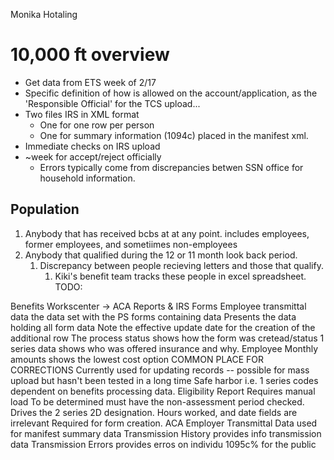 Monika Hotaling 

# 10,000 ft overview
- Get data from ETS week of 2/17
- Specific definition of how is allowed on the account/application, as the 'Responsible Official' for the TCS upload... 
- Two files IRS in XML format
	- One for one row per person
	- One for summary information (1094c) placed in the manifest xml. 
- Immediate checks on IRS upload
- ~week for accept/reject officially
	- Errors typically come from discrepancies betwen SSN office for household information. 
## Population
1. Anybody that has received bcbs at at any point. includes employees, former employees, and sometiimes non-employees
2. Anybody that qualified during the 12 or 11 month look back period. 
	1. Discrepancy between people recieving letters and those that qualify. 
		1. Kiki's benefit team tracks these people in excel spreadsheet. TODO:

Benefits Workscenter -> ACA Reports & IRS Forms
	Employee transmittal data
		 the data set with the PS forms containing data
		Presents the data holding all form data
		Note the effective update date for the creation of the additional row
		The process status shows how the form was cretead/status
		1 series data shows who was offered insurance and why.
		Employee Monthly amounts shows the lowest cost option
			COMMON PLACE FOR CORRECTIONS
		Currently used for updating records -- possible for mass upload but hasn't been tested in a long time
		Safe harbor i.e. 1 series codes dependent on benefits processing data. 
	Eligibility Report
		Requires manual load
		To be determined must have the non-assessment period checked. Drives the 2 series 2D designation. 
		Hours worked, and date fields are irrelevant
		Required for form creation. 
	ACA Employer Transmittal Data
		used for manifest summary data
	Transmission History provides info transmission data
	Transmission Errors provides erros on individu
1095c% for the public 
